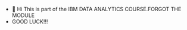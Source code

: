 - 👋 Hi This is part of the IBM DATA ANALYTICS COURSE.FORGOT THE MODULE
- GOOD LUCK!!!

<!---
LeonMpofu/LeonMpofu is a ✨ special ✨ repository because its `README.md` (this file) appears on your GitHub profile.
You can click the Preview link to take a look at your changes.
--->
